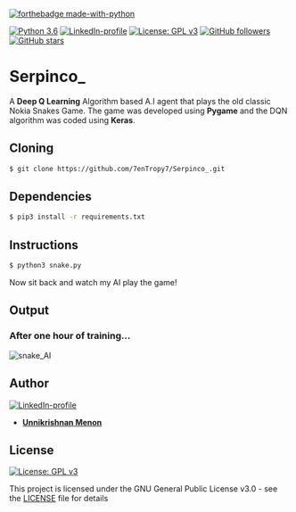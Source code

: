 [![forthebadge made-with-python](http://ForTheBadge.com/images/badges/made-with-python.svg)](https://www.python.org/)

[![Python 3.6](https://img.shields.io/badge/python-3.6-green.svg)](https://www.python.org/downloads/release/python-360/) [![LinkedIn-profile](https://img.shields.io/badge/LinkedIn-Unnikrishnan-blue.svg)](https://www.linkedin.com/in/unnikrishnan-menon-aa013415a/) [![License: GPL v3](https://img.shields.io/badge/License-GPLv3-green.svg)](https://www.gnu.org/licenses/gpl-3.0) [![GitHub followers](https://img.shields.io/github/followers/7enTropy7?label=Follow&style=social)](https://github.com/7enTropy7?tab=followers) [![GitHub stars](https://img.shields.io/github/stars/7enTropy7/Serpinco_.svg?style=social&label=Star&maxAge=2592000)](https://GitHub.com/7enTropy7/Serpinco_/stargazers/)

# Serpinco_

A **Deep Q Learning** Algorithm based A.I agent that plays the old classic Nokia Snakes Game.
The game was developed using **Pygame** and the DQN algorithm was coded using **Keras**.

## Cloning
```bash
$ git clone https://github.com/7enTropy7/Serpinco_.git
```

## Dependencies
```bash
$ pip3 install -r requirements.txt
```

## Instructions
```bash
$ python3 snake.py
```
Now sit back and watch my AI play the game!
## Output 
### After one hour of training...

![snake_AI](https://user-images.githubusercontent.com/36446402/59549759-f5dc8800-8f7f-11e9-9059-f768c94295d0.gif)

## Author
[![LinkedIn-profile](https://img.shields.io/badge/LinkedIn-Profile-teal.svg)](https://www.linkedin.com/in/unnikrishnan-menon-aa013415a/)
* [**Unnikrishnan Menon**](https://github.com/7enTropy7) 

## License

[![License: GPL v3](https://img.shields.io/badge/License-GPLv3-blue.svg)](https://www.gnu.org/licenses/gpl-3.0)

This project is licensed under the GNU General Public License v3.0 - see the [LICENSE](LICENSE) file for details
